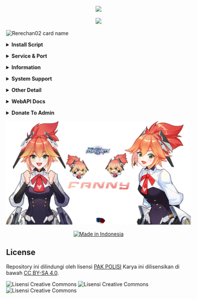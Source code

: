 <p align="center">  
    <img src="https://user-images.githubusercontent.com/76937659/153705486-44e6c1b2-74fa-4d44-be1c-36c8fdb83331.gif"/>  
  </p>  
  
<p align="center">
<img src="https://readme-typing-svg.herokuapp.com?color=%2336BCF7&center=true&vCenter=true&lines=FN+PROJECT" />
</p>

![Rerechan02 card name](https://cardivo.vercel.app/api?name=Rerechan02『𝐅𝐍』&description=Hi,%20everyone!%20and%20Nice%20to%20meet%20you%20%F0%9F%91%8B&image=https://raw.githubusercontent.com/Rerechan02/simple-xray/main/funny1.jpg?v=4&backgroundColor=%23ecf0f1&telegram=/&github=Rerechan02&pattern=leaf&colorPattern=%23eaeaea)

<b><details><summary>Install Script</summary></b>
`things needed before installing`
```
- Virtual Private Server [ VPS ]
- Subdomain / Domain Server
- API Bot Telegram
- ID Telegram Owner VPS
```
***ROOT***
``` 
sudo su
```
***TAHAP 1***
```
apt update -y; apt upgrade -y; apt install gnupg tmux -y; tmux new -s fn
```
***TAHAP 2***
```
COMING SOON
```
***If there is a disconnection during installation***
 ```
tmux attach-session -t fn
 ```
</details>

<b><details><summary>Service & Port</summary></b> 
 <p align="center">
<img src="https://img.shields.io/badge/-Services%20%26%20Port-brightgreen"> 

# SSH
```
- OpenSSH          : 22, 3303, 53
- Dropbear         : 109, 111
- Stunnel          : 443, 777
- Websocket HTTP   : 80, 2082, 2080
- Websocket HTTPS  : 443
- UDP Custom       : 1-65535
```

# OpenVPN
```
- TCP       : 1194
- UDP       : 2200
- WebSocket : 2096
```

# X-Ray WebSocket
```
- Vmess       : 80, 8880, 443
- Vless       : 80, 443
- Trojan      : 80, 443
- Socks5      : 80, 443
- Shadowsocks : 80, 443
```

# X-Ray HTTP UPGRADE
```
- Vmess  : 443, 80
- Vless  : 443, 80
- Trojan : 443, 80
```

# Other
```
- API     : -
- Nginx   : -
- SSLH    : 8062
- gRPC    : 443
- BadVPN  : 7300
- SlowDNS : 5300
```

# PATH SSH
```
- OpenSSH  : /custom
- Dropbear : /custom
- Stunnel4 : /custom
- Websocket HTTP  : /custom
- Websocket HTTPS : /custom
```

# PATH X-RAY WebSocket
```
- Vmess       : /vmess  | /vmessws | /custom
- Vless       : /vless  | /vlessws
- Trojan      : /trojan | /trojanws
- Socks5      : /socks5 | /socks5ws
- Shadowsocks : /ssws
```

# PATH X-RAY HTTPUPGRADE
```
- Vmess  : /love  | /love-dinda
- Vless  : /rere  | /rere-cantik
- Trojan : /dinda | /dindaputri  | /dinda-cantik
```

# Core All Service
```
- Websocket Python
- Websocket Enhanced
- Websocket WsEpro
- SSLH Mod FunnyVPN 1.2
- X-Ray Default Core @Lastest
- Proxy Server Python3
```

# Feature
```
- Cek Usage | htop
- Bot Notification
- Change Timezone Server
- Update Kernel OS New Version
- Backup & Restore Via Link & FTP
```
</details>

<b><details><summary>Information</summary></b> 
## Info
```diff
- SSLH Mod FunnyVPN
- WebAPI with Curl
- Telegram Owner    : @Rerechan02 / @fn_project
```
- Script created by @Rerechan02 X @PR_Aiman [ FN Project Team ]
- SSLH core mod by FunnyVPN Atuoscript 1.2
- X-Ray Core use Xray Core Original @Lastest Version
- WebAPI use curl METHOD: POST, GET & DELETE
```diff
- Autoscript Free Version 1.4
- Autoscript By FN Project Team
- Autoscript This does not require permission to use it
- I really hate people who decrypt this script, if you decrypt it you should include credits
```

## Dev :
- [@Rerechan02](https://t.me/Rerechan02)
- [@PR_Aiman](https://github.com/praiman99)
- [@L Aditya](https://t.me/farell_aditya_ardian)
- [@FN Project](https://t.me/fn_project)

     <p align="center"><img src="https://img.shields.io/badge/%20COPYRIGHT%20%C2%A9%202023-%20By%20Rerechan02%20『𝐅𝐍』%2C%20Inc-blue"></p> 
 <b> 
 </b> 
 <br> 
</details>

<b><details><summary>System Support</summary></b> 
### System Support
# Debian:
- 9 ( Stretch )
- 10 ( Buster )
- 11 ( Bullseye	 )
- 12 ( Bookworm	 )
- 13 ( Trixie	 )
- 14 ( Forky )

# Ubuntu:
- 18.04 LTS ( Bionic )
- 18.10 ( Cosmic )
- 19.04 ( Disco )
- 19.10 ( Eoan )
- 20.04 LTS ( Focal )
- 20.10 ( Giroovy )
- 21.04 ( Hirsute )
- 21.10 ( Impish )
- 22.04 LTS ( Jammy )
- 22.10 ( Kinetic )
- 23.04 ( Lunar )
- 23.10 ( Mantic )
- 24.04 LTS ( Noble )
- 24.10 ( Oracular )

# Kali:
- Kali Linux Rolling

# Virtualization:
- KVM
- NVME
- OpenVZ 7

# Minimum Specifications:
- Ram 512MB
- SSD 10GB
- 1vCPU
</details>

<b><details><summary>Other Detail</summary></b>
### Base Code
[Source](https://t.me/fn_project/392)

### STATUS
`@Lastest 1.4`

### SETTING CLOUDFLARE
```
- SSL/TLS : FULL
- SSL/TLS Recommender : ON
- GRPC : ON
- WEBSOCKET : ON
- Always Use HTTPS : OFF
- UNDER ATTACK MODE : OFF
```

## Uptime Status
- [@UPTIME](https://status.org.cn/)
</details>

<b><details><summary>WebAPI Docs</summary></b>
## WebAPI

### Key
`/etc/xray/.key`
```
Default Key: mlbb
Change Key: nano /etc/xray/.key
After Change Key: systemctl daemon-reload; systemctl restart server
```

### LOG
`/etc/xray/api.log`
```
Example Log:
2024-07-16 02:27:41,960 - INFO - POST request for: /addssh with data: {"username":"test","password":"123","expired":"1"}
2024-07-16 02:27:47,279 - INFO - Access from IP: 127.0.0.1, User-Agent: curl/8.7.1
2024-07-16 02:27:47,280 - INFO - Successfully executed script: /etc/funny/.fnproject/api/addssh
```

### METHOD
```
- GET
- POST
- DELETE
```

### PATH Create Account
`METHOD: POST`
```
- /addssh      [ Create SSH Account ]
- /add-vmess   [ Create Vmess Account ]
- /add-vless   [ Create Vless Account ]
- /add-trojan  [ Create Trojan Account ]
- /add-socks   [ Create Socks5 Account ]
- /add-ss      [ Create Shadowsocks Account ]
```

### PATH Delete Account
`METHOD: DELETE`
```
- /delete-ssh  [ Delete SSH Account Only ]
- /delete-xray [ Delete X-Ray Account ]
- X-RAY:
         - Vmess
         - Vless
         - Trojan
         - Socks5
         - Shadowsocks5
```

### PATH List Account
`METHOD: GET`
```
- /list-ssh [ SSH Account Active ]
- /list-xray [ X-Ray Account Active ]
```

### Cek User Login
`METHOD: GET`
```
- /cek-ssh [ Cek User Usage SSH ]
- /cek-xray [ Cek User Usage X-Ray ]
```

### Domain API
`your-domain.com/api/path`
```
Example:
https://rerechan.ai/api/addssh
```

### API Need
`create`
```
SSH: username, password, expired
X-Ray: username, expired
```
`delete`
```
ssh: username
xray: username
```
`cek login`
```
-
```
`list member`
```
-
```

### OTHER
```
Output:
- json

Auth:
- -H "Authorization: Rerechan02 your-key"
Rerechan02 text cannot be replaced by other text, if it is changed then authentication will not be successful
```

</details>

<b><details><summary>Donate To Admin</summary></b>
### Donate To Admin
`DONATE E-Wallet Indo / Malay`
- DANA     : `087848417898` [ L ADITYA ]
- Gopay    : `083120684925` [ Dinda Putri ]
- Shopepay : `083120684925` [ Rerechan02 ]
- Qris All Payment [qris](https://t.me/fn_project/245)

`Donate To Other Region`
- PR_Aiman [donate](https://sociabuzz.com/praiman/tribe?_ref=li>)
- Paypal: `melon3344556@gmail.com`
- TON Network: `UQBoVC_vTCo6e2IVV1T21gyj0BVLaMwDd4qeooNjKaFQDl9j`
If you transfer via PayPal, please select the As Family option
</details>

![image](https://raw.githubusercontent.com/Rerechan02/simple-xray/main/funny2.png)<br></html>

 <p align="center">
<a href="https://t.me/fn_project"><img title="Made in Indonesia" src="https://img.shields.io/badge/MADE%20IN-INDONESIA_X_MALAYSIA-SCRIPT?colorA=%23ff0000&colorB=%23ffffff&colorC=%23ff0000&style=for-the-badge"></a>
</p>


## License
Repository ini dilindungi oleh lisensi [PAK POLISI](https://satpolpp.kebumenkab.go.id/index.php)
Karya ini dilisensikan di bawah [CC BY-SA 4.0](http://creativecommons.org/licenses/by-sa/4.0/).

![Lisensi Creative Commons](https://mirrors.creativecommons.org/presskit/icons/cc.svg)
![Lisensi Creative Commons](https://mirrors.creativecommons.org/presskit/icons/by.svg)
![Lisensi Creative Commons](https://mirrors.creativecommons.org/presskit/icons/sa.svg)
